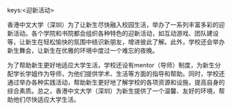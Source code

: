 keys:<迎新活动>


香港中文大学（深圳）为了让新生尽快融入校园生活，举办了一系列丰富多彩的迎新活动。各个学院和书院都会组织各种特色的迎新活动，如互动游戏、团队建设等，让新生在轻松愉快的氛围中结识新朋友，增进彼此了解。此外，学校还会举办新生舞会，让新生在优雅的环境中度过一个难忘的夜晚。

为了帮助新生更好地适应大学生活，学校还设有mentor（导师）制度，为新生分配学长学姐作为导师，为他们提供学术、生活等方面的指导和帮助。同时，学校还通过举办各种实践活动，帮助新生更好地了解学校的各项资源和设施，提高自身的综合素质。总之，香港中文大学（深圳）为新生提供了一个温馨、友好的环境，帮助他们尽快适应大学生活。